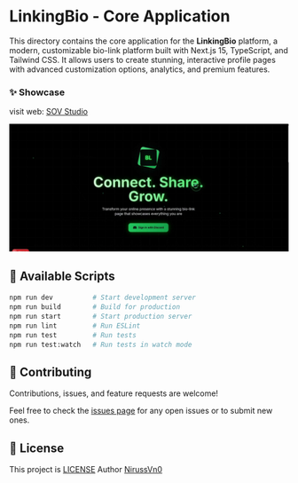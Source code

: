 # LinkingBio - Core Application

This directory contains the core application for the **LinkingBio** platform, a modern, customizable bio-link platform built with Next.js 15, TypeScript, and Tailwind CSS. It allows users to create stunning, interactive profile pages with advanced customization options, analytics, and premium features.

### ✨ Showcase
visit web: [SOV Studio](https://sabicoder.xyz/linking-bio-project)

![Preview](images/preview-image.png)

## 🚀 Available Scripts

```bash
npm run dev          # Start development server
npm run build        # Build for production
npm run start        # Start production server
npm run lint         # Run ESLint
npm run test         # Run tests
npm run test:watch   # Run tests in watch mode
```

## 📝 Contributing


Contributions, issues, and feature requests are welcome!

Feel free to check the [issues page](https://github.com/NirussVn0/linkingbio/issues) for any open issues or to submit new ones.


## 📄 License

This project is [LICENSE](LICENSE.md)
Author [NirussVn0](https://github.com/NirussVn0)

